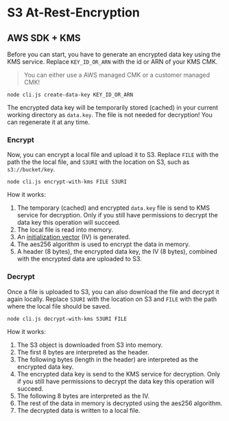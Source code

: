 # S3 At-Rest-Encryption

## AWS SDK + KMS

Before you can start, you have to generate an encrypted data key using the KMS service. Replace `KEY_ID_OR_ARN` with the id or ARN of your KMS CMK. 

> You can either use a AWS managed CMK or a customer managed CMK!

```
node cli.js create-data-key KEY_ID_OR_ARN
```

The encrypted data key will be temporarily stored (cached) in your current working directory as `data.key`. The file is not needed for decryption! You can regenerate it at any time.

### Encrypt

Now, you can encrypt a local file and upload it to S3. Replace `FILE` with the path the the local file, and `S3URI` with the location on S3, such as `s3://bucket/key`.

```
node cli.js encrypt-with-kms FILE S3URI
```

How it works:

1. The  temporary (cached) and encrypted `data.key` file is send to KMS service for decryption. Only if you still have permissions to decrypt the data key this operation will succeed.
2. The local file is read into memory.
3. An [initialization vector](https://en.wikipedia.org/wiki/Initialization_vector) (IV) is generated.
4. The aes256 algorithm is used to encrypt the data in memory.
5. A header (8 bytes), the encrypted data key, the IV (8 bytes), combined with the encrypted data are uploaded to S3.

### Decrypt

Once a file is uploaded to S3, you can also download the file and decrypt it again locally. Replace `S3URI` with the location on S3 and `FILE` with the path where the local file should be saved.

```
node cli.js decrypt-with-kms S3URI FILE
```

How it works:

1. The S3 object is downloaded from S3 into memory.
2. The first 8 bytes are interpreted as the header.
3. The following bytes (length in the header) are interpreted as the encrypted data key.
4. The encrypted data key is send to the KMS service for decryption. Only if you still have permissions to decrypt the data key this operation will succeed.
5. The following 8 bytes are interpreted as the IV.
6. The rest of the data in memory is decrypted using the aes256 algorithm.
7. The decrypted data is written to a local file.
